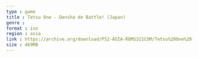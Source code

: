 ```yaml
---
type : game
title : Tetsu One - Densha de Battle! (Japan)
genre : 
format : iso
region : asia
link : https://archive.org/download/PS2-ASIA-ROMS321COM/Tetsu%20One%20-%20Densha%20de%20Battle%21%20%28Japan%29.7z
size : 469MB
---
```


